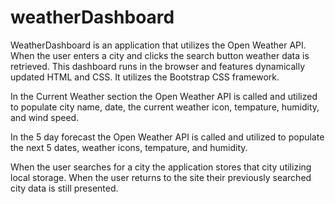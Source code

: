 # weatherDashboard

WeatherDashboard is an application that utilizes the Open Weather API.  When the user enters a city and clicks the search button weather data is retrieved.  This dashboard runs in the browser and features dynamically updated HTML and CSS. It utilizes the Bootstrap CSS framework. 

In the Current Weather section the Open Weather API is called and utilized to populate city name, date, the current weather icon, tempature, humidity, and wind speed. 

In the 5 day forecast the Open Weather API is called and utilized to populate the next 5 dates, weather icons, tempature, and humidity.  

When the user searches for a city the application stores that city utilizing local storage.  When the user returns to the site their previously searched city data is still presented.  